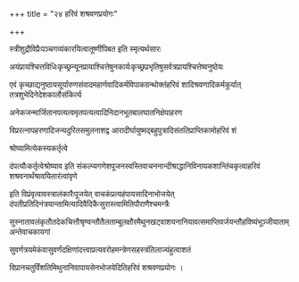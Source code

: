 +++
title = "२४ हरिवं शश्रवणप्रयोगः"

+++

स्त्रीशुद्रौविप्रैःपञ्चगव्यंकारयित्वातूष्णींपिबत इति स्मृत्यर्थसारः

अयंप्रायश्चित्तविधिःकृच्छ्रन्यूनप्रायाश्चित्तेषुनकार्यःकृच्छ्रप्रभृतिषुसर्वत्रप्रायश्चित्तेष्वनुष्ठेयः

एवं कृच्छाद्यनुष्ठायसूर्यारुणसंवादमहार्णवादिकर्मविपाकग्रन्थोक्तंहरिवं शादिश्रवणादिकर्मकुर्यात् तत्रशुभेदिनेदेशकालौसंकिर्त्य

अनेकजन्मार्जितानपत्यत्वमृतपत्यत्वादिनिदानभूतबालघातनिक्षेपाहरण

विप्ररत्नापहरणादिजन्यदुरितसमुलनाशद्व आरादीर्घायुष्मद्बहुपुत्रादिसंततिप्राप्तिकामोहरिवं शं

श्रोष्यामित्येकस्यकर्तृत्वे

दंपत्यौःकर्तृत्वेश्रोष्याव इति संकल्प्यगणेशपूजनस्वस्तिवाचननान्दीश्राद्धानिविनायकशान्तिंचकृत्वाहरिवं शश्रवनार्थंश्रावयितारंत्वांवृणे

इति विप्रंवृत्वावस्त्रालंकारैःपूजयेत् वाचकंप्रत्यहंपायसादिनाभोजयेत् दंपतीप्रतिदिनंत्रयान्तामित्यादिवैदिकैःसुरास्त्वामितिपौराणैश्चमन्त्रैः

सुस्नातावलंकृतौतदेकचित्तौश्रृण्वन्तौतैलताम्बूलक्षौरमैथुनखट्‌वाशयनानियावत्समाप्तिवर्जयन्तौहविष्यंभूञ्जीयाताम् अन्तेवाचकायगां

सुवर्णत्रयमेकंवासुवर्णंदक्षिणांदत्त्वाप्रत्यवरोहमन्त्रेणसहस्त्रंतिलाज्यंहुत्वाशतं

विप्रानचतुर्विंशतिमिथुनानिवापायसेनभोजयेदितिहरिवं शश्रवणप्रयोगः ।
